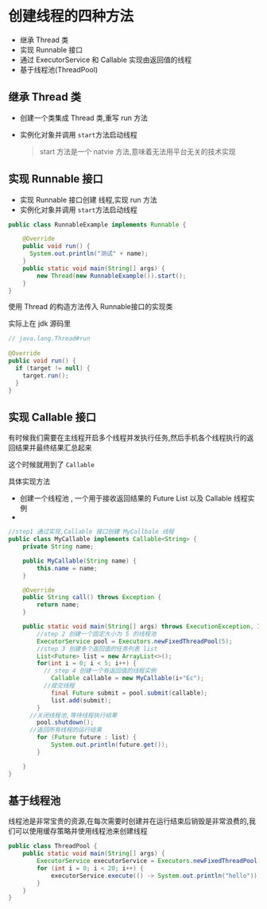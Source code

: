 # 创建线程的四种方法

- 继承 Thread 类
- 实现 Runnable 接口
- 通过 ExecutorService 和 Callable<Class> 实现由返回值的线程
- 基于线程池(ThreadPool)

## 继承 Thread 类

- 创建一个类集成 Thread 类,重写 run 方法

- 实例化对象并调用 `start`方法启动线程

  > start 方法是一个 natvie 方法,意味着无法用平台无关的技术实现

## 实现 Runnable 接口

- 实现 Runnable 接口创建 线程,实现 run 方法
- 实例化对象并调用 `start`方法启动线程

```java
public class RunnableExample implements Runnable {

    @Override
    public void run() {
      System.out.println("测试" + name);
    }
    public static void main(String[] args) {
        new Thread(new RunnableExample()).start();
    }
}
```

使用 Thread 的构造方法传入 Runnable接口的实现类

实际上在 jdk 源码里

```java
// java.lang.Thread#run
  
@Override
public void run() {
  if (target != null) {
  	target.run();
  }
}
```

## 实现 Callable 接口

有时候我们需要在主线程开启多个线程并发执行任务,然后手机各个线程执行的返回结果并最终结果汇总起来

这个时候就用到了 `Callable`

具体实现方法

- 创建一个线程池 , 一个用于接收返回结果的 Future List  以及 Callable 线程实例
- 

```java
//step1 通过实现,Callable 接口创建 MyCallbale 线程
public class MyCallable implements Callable<String> {
    private String name;

    public MyCallable(String name) {
        this.name = name;
    }

    @Override
    public String call() throws Exception {
        return name;
    }

    public static void main(String[] args) throws ExecutionException, InterruptedException {
        //step 2 创建一个固定大小为 5 的线程池
        ExecutorService pool = Executors.newFixedThreadPool(5);
        //step 3 创建多个返回值的任务列表 list
        List<Future> list = new ArrayList<>();
        for(int i = 0; i < 5; i++) {
          // step 4 创建一个有返回值的线程实例
            Callable callable = new MyCallable(i+"Ec");
          //提交线程
            final Future submit = pool.submit(callable);
            list.add(submit);
        }
      //关闭线程池,等待线程执行结果
        pool.shutdown();
      //返回所有线程的运行结果
        for (Future future : list) {
            System.out.println(future.get());
        }

    }
}
```

## 基于线程池

线程池是非常宝贵的资源,在每次需要时创建并在运行结束后销毁是非常浪费的,我们可以使用缓存策略并使用线程池来创建线程

```java
public class ThreadPool {
    public static void main(String[] args) {
        ExecutorService executorService = Executors.newFixedThreadPool(10);
        for (int i = 0; i < 20; i++) {
            executorService.execute(() -> System.out.println("hello"));
        }
    }
}
```



